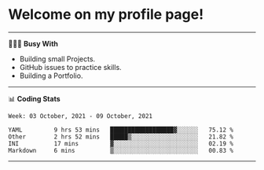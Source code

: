 # Welcome on my profile page!
<!-- print(("dralla"[::-1]+"s").capitalize()) -->

---
👨🏻‍💻 **Busy With**
* Building small Projects.
* GitHub issues to practice skills.
* Building a Portfolio.

---
📊 **Coding Stats**
<!--START_SECTION:waka-->
```text
Week: 03 October, 2021 - 09 October, 2021

YAML         9 hrs 53 mins   ██████████████████▓░░░░░░   75.12 % 
Other        2 hrs 52 mins   █████▒░░░░░░░░░░░░░░░░░░░   21.82 % 
INI          17 mins         ▓░░░░░░░░░░░░░░░░░░░░░░░░   02.19 % 
Markdown     6 mins          ▒░░░░░░░░░░░░░░░░░░░░░░░░   00.83 % 
```
<!--END_SECTION:waka-->
---
